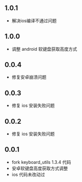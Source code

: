## 1.0.1

- 解决ios编译不通过问题

## 1.0.0

- 调整 android 软键盘获取高度方式

## 0.0.4

- 修复安卓崩溃问题

## 0.0.3

- 修复 ios 安装失败问题

## 0.0.2

- 修复 ios 安装失败问题

## 0.0.1

- fork keyboard_utils 1.3.4 代码
- 安卓软键盘高度获取方式调整
- ios 代码未改动过
